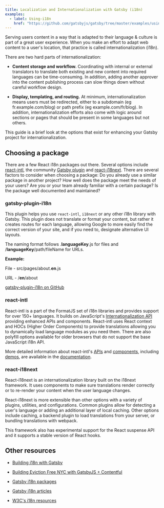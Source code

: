```yaml
---
title: Localization and Internationalization with Gatsby (i18n)
examples:
  - label: Using-i18n
    href: "https://github.com/gatsbyjs/gatsby/tree/master/examples/using-i18n"
---
```


Serving users content in a way that is adapted to their language & culture is part of a great user experience. When you make an effort to adapt web content to a user's location, that practice is called internationalization (i18n).

There are two hard parts of internationalization:

- **Content storage and workflow.** Coordinating with internal or external translators to translate both existing and new content into required languages can be time-consuming. In addition, adding another approver into the content publishing process can slow things down without careful workflow design.

- **Display, templating, and routing.** At minimum, internationalization means users must be redirected, either to a subdomain (eg fr.example.com/blog) or path prefix (eg example.com/fr/blog). In addition, internationalization efforts also come with logic around sections or pages that should be present in some languages but not others.

This guide is a brief look at the options that exist for enhancing your Gatsby project for internationalization.

## Choosing a package

There are a few React i18n packages out there. Several options include [react-intl](https://github.com/yahoo/react-intl), the community [Gatsby plugin](https://www.npmjs.com/package/gatsby-plugin-i18n) and [react-i18next](https://github.com/i18next/react-i18next/). There are several factors to consider when choosing a package: Do you already use a similar package in another project? How well does the package meet the needs of your users? Are you or your team already familiar with a certain package? Is the package well documented and maintained?

### gatsby-plugin-i18n

This plugin helps you use `react-intl`, `i18next` or any other i18n library with Gatsby. This plugin does not translate or format your content, but rather it creates routes for each language, allowing Google to more easily find the correct version of your site, and if you need to, designate alternative UI layouts.

The naming format follows .**languageKey**.js for files and /**languageKey**/path/fileName for URLs.

**Example:**

File - src/pages/about.**en**.js

URL - /**en**/about

[gatsby-plugin-i18n on GitHub](https://github.com/angeloocana/gatsby-plugin-i18n)

### react-intl

React-intl is a part of the FormatJS set of i18n libraries and provides support for over 150+ languages. It builds on JavaScript's [Internationalization API](https://developer.mozilla.org/en-US/docs/Web/JavaScript/Reference/Global_Objects/Intl) providing enhanced APIs and components. React-intl uses React context and HOCs (Higher Order Components) to provide translations allowing you to dynamically load language modules as you need them. There are also polyfill options available for older browsers that do not support the base JavaScript i18n API.

More detailed information about react-intl's [APIs](https://github.com/formatjs/formatjs/blob/main/website/docs/react-intl/api.md) and [components](https://github.com/formatjs/formatjs/blob/main/website/docs/react-intl/components.md), including [demos](https://github.com/formatjs/formatjs/tree/main/packages/react-intl/examples), are available in the [documentation](https://github.com/formatjs/formatjs/tree/main/website/docs/react-intl).

### react-i18next

React-i18next is an internationalization library built on the i18next framework. It uses components to make sure translations render correctly or to re-render your content when the user language changes.

React-i18next is more extensible than other options with a variety of plugins, utilities, and configurations. Common plugins allow for detecting a user's language or adding an additional layer of local caching. Other options include caching, a backend plugin to load translations from your server, or bundling translations with webpack.

This framework also has experimental support for the React suspense API and it supports a stable version of React hooks.

## Other resources

- [Building i18n with Gatsby](https://www.gatsbyjs.com/blog/2017-10-17-building-i18n-with-gatsby/)

- [Building Eviction Free NYC with GatsbyJS + Contentful](https://www.gatsbyjs.com/blog/2018-04-27-building-eviction-free-nyc-with-gatsbyjs-and-contentful/)

- [Gatsby i18n packages](https://www.gatsbyjs.com/plugins/gatsby-plugin-i18n/?=i18)

- [Gatsby i18n articles](https://www.gatsbyjs.com/blog/tags/i18n/)

- [W3C's i18n resources](https://w3c.github.io/i18n-drafts/getting-started/contentdev.en#reference)
